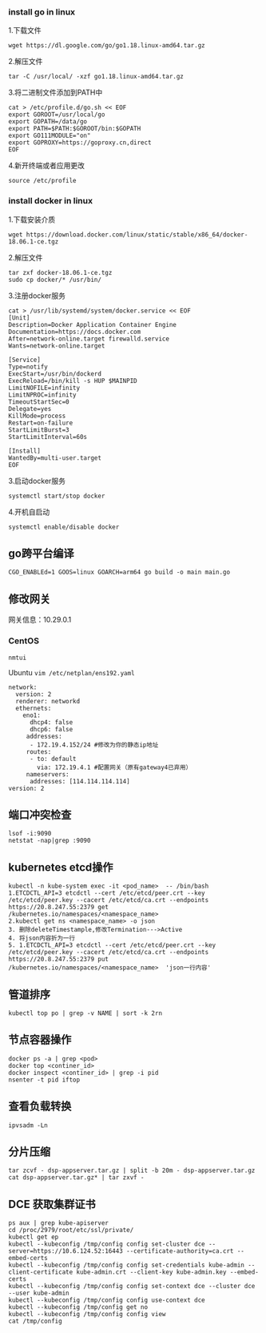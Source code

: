 ### install go in linux

1.下载文件
```shell
wget https://dl.google.com/go/go1.18.linux-amd64.tar.gz
```
2.解压文件
```shell
tar -C /usr/local/ -xzf go1.18.linux-amd64.tar.gz
```
3.将二进制文件添加到PATH中
```shell
cat > /etc/profile.d/go.sh << EOF
export GOROOT=/usr/local/go
export GOPATH=/data/go
export PATH=$PATH:$GOROOT/bin:$GOPATH
export GO111MODULE="on" 
export GOPROXY=https://goproxy.cn,direct
EOF
```
4.新开终端或者应用更改
```shell
source /etc/profile
```

### install docker in linux
1.下载安装介质
```shell
wget https://download.docker.com/linux/static/stable/x86_64/docker-18.06.1-ce.tgz
```
2.解压文件
```shell
tar zxf docker-18.06.1-ce.tgz
sudo cp docker/* /usr/bin/
```
3.注册docker服务
```shell
cat > /usr/lib/systemd/system/docker.service << EOF
[Unit]
Description=Docker Application Container Engine
Documentation=https://docs.docker.com
After=network-online.target firewalld.service
Wants=network-online.target
 
[Service]
Type=notify
ExecStart=/usr/bin/dockerd
ExecReload=/bin/kill -s HUP $MAINPID
LimitNOFILE=infinity
LimitNPROC=infinity
TimeoutStartSec=0
Delegate=yes
KillMode=process
Restart=on-failure
StartLimitBurst=3
StartLimitInterval=60s
 
[Install]
WantedBy=multi-user.target
EOF
```
3.启动docker服务
```shell
systemctl start/stop docker
```
4.开机自启动
```shell
systemctl enable/disable docker
```

## go跨平台编译
```shell
CGO_ENABLEd=1 GOOS=linux GOARCH=arm64 go build -o main main.go
```

## 修改网关
网关信息：10.29.0.1
### CentOS
```shell
nmtui
```
Ubuntu
`vim /etc/netplan/ens192.yaml`
```shell
network:
  version: 2
  renderer: networkd
  ethernets:
    eno1:
      dhcp4: false
      dhcp6: false
     addresses:
      - 172.19.4.152/24 #修改为你的静态ip地址
     routes:
      - to: default
        via: 172.19.4.1 #配置网关（原有gateway4已弃用）
     nameservers:
      addresses: [114.114.114.114]
version: 2
```

## 端口冲突检查
```shell
lsof -i:9090
netstat -nap|grep :9090
```

## kubernetes etcd操作
```shell
kubectl -n kube-system exec -it <pod_name>  -- /bin/bash
1.ETCDCTL_API=3 etcdctl --cert /etc/etcd/peer.crt --key /etc/etcd/peer.key --cacert /etc/etcd/ca.crt --endpoints https://20.8.247.55:2379 get /kubernetes.io/namespaces/<namespace_name> 
2.kubectl get ns <namespace_name> -o json
3. 删除deleteTimestample,修改Termination--->Active
4. 将json内容折为一行
5. 1.ETCDCTL_API=3 etcdctl --cert /etc/etcd/peer.crt --key /etc/etcd/peer.key --cacert /etc/etcd/ca.crt --endpoints https://20.8.247.55:2379 put /kubernetes.io/namespaces/<namespace_name>  'json一行内容'
```

## 管道排序
```shell
kubectl top po | grep -v NAME | sort -k 2rn
```

## 节点容器操作
```shell
docker ps -a | grep <pod>
docker top <continer_id>
docker inspect <continer_id> | grep -i pid
nsenter -t pid iftop
```

## 查看负载转换
```shell
ipvsadm -Ln
```

## 分片压缩
```shell
tar zcvf - dsp-appserver.tar.gz | split -b 20m - dsp-appserver.tar.gz
cat dsp-appserver.tar.gz* | tar zxvf -
```

## DCE 获取集群证书
```shell
ps aux | grep kube-apiserver
cd /proc/2979/root/etc/ssl/private/
kubectl get ep
kubectl --kubeconfig /tmp/config config set-cluster dce --server=https://10.6.124.52:16443 --certificate-authority=ca.crt --embed-certs
kubectl --kubeconfig /tmp/config config set-credentials kube-admin --client-certificate kube-admin.crt --client-key kube-admin.key --embed-certs
kubectl --kubeconfig /tmp/config config set-context dce --cluster dce --user kube-admin
kubectl --kubeconfig /tmp/config config use-context dce
kubectl --kubeconfig /tmp/config get no
kubectl --kubeconfig /tmp/config config view
cat /tmp/config
```

